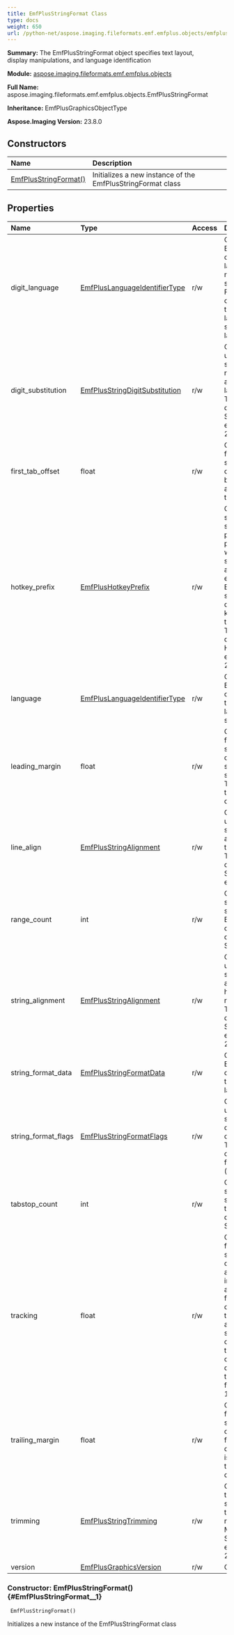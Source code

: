 ```yaml
---
title: EmfPlusStringFormat Class
type: docs
weight: 650
url: /python-net/aspose.imaging.fileformats.emf.emfplus.objects/emfplusstringformat/
---
```


**Summary:** The EmfPlusStringFormat object specifies text layout,<br/>            display manipulations, and language identification

**Module:** [aspose.imaging.fileformats.emf.emfplus.objects](/imaging/python-net/aspose.imaging.fileformats.emf.emfplus.objects/)

**Full Name:** aspose.imaging.fileformats.emf.emfplus.objects.EmfPlusStringFormat

**Inheritance:** EmfPlusGraphicsObjectType

**Aspose.Imaging Version:** 23.8.0

## **Constructors**
| **Name** | **Description** |
| :- | :- |
| [EmfPlusStringFormat()](#EmfPlusStringFormat__1) | Initializes a new instance of the EmfPlusStringFormat class |
## **Properties**
| **Name** | **Type** | **Access** | **Description** |
| :- | :- | :- | :- |
| digit_language | [EmfPlusLanguageIdentifierType](/imaging/python-net/aspose.imaging.fileformats.emf.emfplus.consts/emfpluslanguageidentifiertype/) | r/w | Gets or sets an EmfPlusLanguageIdentifier object that specifies the<br/>            language to use for numeric digits in the string.<br/>            For example, if this string contains Arabic digits,<br/>            this field MUST contain a language identifier that<br/>            specifies an Arabic language |
| digit_substitution | [EmfPlusStringDigitSubstitution](/imaging/python-net/aspose.imaging.fileformats.emf.emfplus.consts/emfplusstringdigitsubstitution/) | r/w | Gets or sets a 32-bit unsigned integer that specifies how to substitute<br/>            numeric digits in the string according to a locale or language.<br/>            This value MUST be defined in the StringDigitSubstitution<br/>            enumeration (section 2.1.1.30). |
| first_tab_offset | float | r/w | Gets or sets a 32-bit floating-point value that specifies the number<br/>            of spaces between the beginning of a text line and<br/>            the first tab stop |
| hotkey_prefix | [EmfPlusHotkeyPrefix](/imaging/python-net/aspose.imaging.fileformats.emf.emfplus.consts/emfplushotkeyprefix/) | r/w | Gets or sets a 32-bit signed integer that specifies the type of<br/>            processing that is performed on a string when a keyboard<br/>            shortcut prefix (that is, an ampersand) is encountered.<br/>            Basically, this field specifies whether to display<br/>            keyboard shortcut prefixes that relate to text.<br/>            The value MUST be defined in the HotkeyPrefix<br/>            enumeration (section 2.1.1.14). |
| language | [EmfPlusLanguageIdentifierType](/imaging/python-net/aspose.imaging.fileformats.emf.emfplus.consts/emfpluslanguageidentifiertype/) | r/w | Gets or sets an EmfPlusLanguageIdentifier object (section 2.2.2.23)<br/>            that specifies the language to use for the string |
| leading_margin | float | r/w | Gets or sets a 32-bit floating-point value that specifies the length<br/>            of the space to add to the starting position of a string.<br/>            The default is 1/6 inch; for typographic fonts, the<br/>            default value is 0. |
| line_align | [EmfPlusStringAlignment](/imaging/python-net/aspose.imaging.fileformats.emf.emfplus.consts/emfplusstringalignment/) | r/w | Gets or sets a 32-bit unsigned integer that specifies how to<br/>            align the string vertically in the layout rectangle.<br/>            This value MUST be defined in the StringAlignment enumeration. |
| range_count | int | r/w | Gets or sets a 32-bit signed integer that specifies the number of EmfPlusCharacterRange<br/>            objects (section 2.2.2.8) defined in the StringFormatData field. |
| string_alignment | [EmfPlusStringAlignment](/imaging/python-net/aspose.imaging.fileformats.emf.emfplus.consts/emfplusstringalignment/) | r/w | Gets or sets a 32-bit unsigned integer that specifies how to<br/>            align the string horizontally in the layout rectangle.<br/>            This value MUST be defined in the StringAlignment<br/>            enumeration (section 2.1.1.29). |
| string_format_data | [EmfPlusStringFormatData](/imaging/python-net/aspose.imaging.fileformats.emf.emfplus.objects/emfplusstringformatdata) | r/w | Gets or sets an EmfPlusStringFormatData object (section 2.2.2.44)<br/>            that specifies optional text layout data. |
| string_format_flags | [EmfPlusStringFormatFlags](/imaging/python-net/aspose.imaging.fileformats.emf.emfplus.consts/emfplusstringformatflags/) | r/w | Gets or sets a 32-bit unsigned integer that specifies text layout<br/>            options for formatting, clipping and font handling.<br/>            This value MUST be composed of StringFormat flags<br/>            (section 2.1.2.8). |
| tabstop_count | int | r/w | Gets or sets a 32-bit signed integer that specifies the number of tab stops<br/>            defined in the StringFormatData field. |
| tracking | float | r/w | Gets or sets a 32-bit floating-point value that specifies the ratio<br/>            of the horizontal space allotted to each character in<br/>            a specified string to the font-defined width of the<br/>            character. Large values for this property specify ample<br/>            space between characters; values less than 1 can produce<br/>            character overlap. The default is 1.03; for typographic<br/>            fonts, the default value is 1.00. |
| trailing_margin | float | r/w | Gets or sets a 32-bit floating-point value that specifies the length<br/>            of the space to leave following a string. The default<br/>            is 1/6 inch; for typographic fonts, the default value is 0. |
| trimming | [EmfPlusStringTrimming](/imaging/python-net/aspose.imaging.fileformats.emf.emfplus.consts/emfplusstringtrimming/) | r/w | Gets or sets specifies how to trim characters from a string that is<br/>            too large to fit into a layout rectangle. This value<br/>            MUST be defined in the StringTrimming enumeration (section 2.1.1.31). |
| version | [EmfPlusGraphicsVersion](/imaging/python-net/aspose.imaging.fileformats.emf.emfplus.objects/emfplusgraphicsversion) | r/w | Gets or sets the version. |


### Constructor: EmfPlusStringFormat() {#EmfPlusStringFormat__1}


```
 EmfPlusStringFormat() 
```

Initializes a new instance of the EmfPlusStringFormat class

